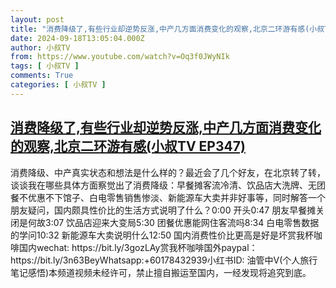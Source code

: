 ```yaml
---
layout: post
title: "消费降级了,有些行业却逆势反涨,中产几方面消费变化的观察,北京二环游有感(小叔TV EP347)"
date: 2024-09-18T13:05:04.000Z
author: 小叔TV
from: https://www.youtube.com/watch?v=Oq3f0JWyNIk
tags: [ 小叔TV ]
comments: True
categories: [ 小叔TV ]
---
```

<!--1726664704000-->
[消费降级了,有些行业却逆势反涨,中产几方面消费变化的观察,北京二环游有感(小叔TV EP347)](https://www.youtube.com/watch?v=Oq3f0JWyNIk)
------

<div>
消费降级、中产真实状态和想法是什么样的？最近会了几个好友，在北京转了转，谈谈我在哪些具体方面察觉出了消费降级：早餐摊客流冷清、饮品店大洗牌、无团餐不优惠不下馆子、白电零售销售惨淡、新能源车大卖并非好事等，同时解答一个朋友疑问，国内颇具性价比的生活方式说明了什么？0:00 开头0:47 朋友早餐摊关闭是何故3:07 饮品店迎来大变局5:30 团餐优惠能网住客流吗8:34 白电零售数据的学问10:32 新能源车大卖说明什么12:50 国内消费性价比更高是好是坏赏我杯咖啡国内wechat: https://bit.ly/3gozLAy赏我杯咖啡国外paypal：https://bit.ly/3n63BeyWhatsapp:+60178432939小红书ID: 油管中V(个人旅行笔记感悟)本频道视频未经许可，禁止擅自搬运至国内，一经发现将追究到底。
</div>
